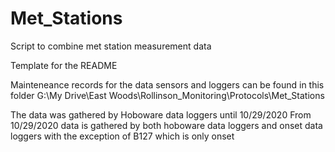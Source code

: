 # Met_Stations
Script to combine met station measurement data

Template for the README

Mainteneance records for the data sensors and loggers can be found in this folder
G:\My Drive\East Woods\Rollinson_Monitoring\Protocols\Met_Stations

The data was gathered by Hoboware data loggers until 10/29/2020 
From 10/29/2020 data is gathered by both hoboware data loggers and onset data loggers with the exception of B127 which is only onset
